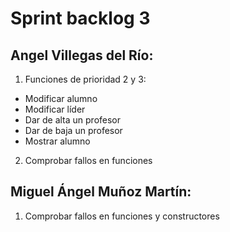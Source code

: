 # Sprint backlog 3

## Angel Villegas del Río:

1. Funciones de prioridad 2 y 3:

  * Modificar alumno
  * Modificar líder
  * Dar de alta un profesor
  * Dar de baja un profesor
  * Mostrar alumno

2. Comprobar fallos en funciones

## Miguel Ángel Muñoz Martín:

1. Comprobar fallos en funciones y constructores
